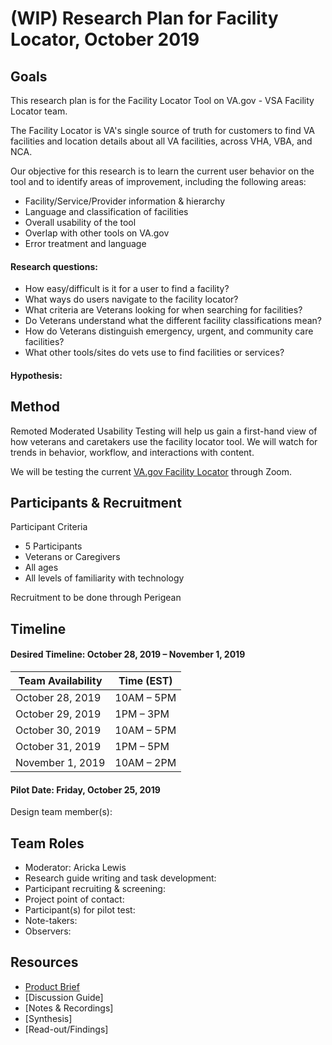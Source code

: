 # (WIP) Research Plan for Facility Locator, October 2019

## Goals
This research plan is for the Facility Locator Tool on VA.gov - VSA Facility Locator team.

The Facility Locator is VA's single source of truth for customers to find VA facilities and location details about all VA facilities, across VHA, VBA, and NCA.

Our objective for this research is to learn the current user behavior on the tool and to identify areas of improvement, including the following areas:
- Facility/Service/Provider information & hierarchy
- Language and classification of facilities 
- Overall usability of the tool
- Overlap with other tools on VA.gov
- Error treatment and language

#### Research questions:
- How easy/difficult is it for a user to find a facility?
- What ways do users navigate to the facility locator?
- What criteria are Veterans looking for when searching for facilities?
- Do Veterans understand what the different facility classifications mean?
- How do Veterans distinguish emergency, urgent, and community care facilities?
- What other tools/sites do vets use to find facilities or services?

#### Hypothesis:

## Method
Remoted Moderated Usability Testing will help us gain a first-hand view of how veterans and caretakers use the facility locator tool. We will watch for trends in behavior, workflow, and interactions with content. 

We will be testing the current [VA.gov Facility Locator](https://www.va.gov/find-locations) through Zoom.

## Participants & Recruitment

Participant Criteria
- 5 Participants
- Veterans or Caregivers
- All ages
- All levels of familiarity with technology

Recruitment to be done through Perigean

## Timeline

#### Desired Timeline: October 28, 2019 – November 1, 2019

Team Availability | Time (EST)
------------------|--------------
October 28, 2019 | 10AM – 5PM
October 29, 2019 | 1PM – 3PM
October 30, 2019 | 10AM – 5PM
October 31, 2019 | 1PM – 5PM
November 1, 2019 | 10AM – 2PM

#### Pilot Date: Friday, October 25, 2019
Design team member(s): 

## Team Roles

- Moderator: Aricka Lewis
- Research guide writing and task development:
- Participant recruiting & screening:
- Project point of contact:
- Participant(s) for pilot test:
- Note-takers:
- Observers:

## Resources

- [Product Brief](https://github.com/department-of-veterans-affairs/va.gov-team/blob/master/products/facilities/facility-locator/README.md)
- [Discussion Guide]
- [Notes & Recordings]
- [Synthesis]
- [Read-out/Findings]
